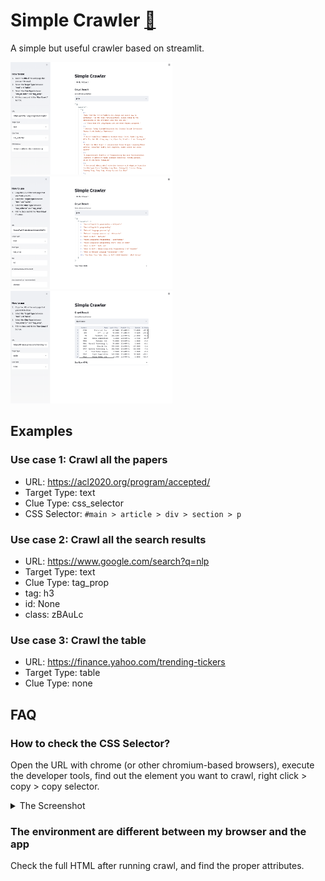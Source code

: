 # Simple Crawler [🔗](https://share.streamlit.io/peinan/streamlit-simple-crawler/main/main.py)

A simple but useful crawler based on streamlit.

<p float="left">
  <img src="doc/imgs/uc1.png" height="180" />
  <img src="doc/imgs/uc2.png" height="180" />
  <img src="doc/imgs/uc3.png" height="180" />
</p>

## Examples

### Use case 1: Crawl all the papers

- URL: https://acl2020.org/program/accepted/
- Target Type: text
- Clue Type: css_selector
- CSS Selector: `#main > article > div > section > p`

### Use case 2: Crawl all the search results

- URL: https://www.google.com/search?q=nlp
- Target Type: text
- Clue Type: tag_prop
- tag: h3
- id: None
- class: zBAuLc

### Use case 3: Crawl the table

- URL: https://finance.yahoo.com/trending-tickers
- Target Type: table
- Clue Type: none

## FAQ

### How to check the CSS Selector?

Open the URL with chrome (or other chromium-based browsers), execute the developer tools, find out the element you want to crawl, right click > copy > copy selector.

<details><summary>The Screenshot</summary>

![](./doc/imgs/css_selector.png)

</details>

### The environment are different between my browser and the app

Check the full HTML after running crawl, and find the proper attributes.
